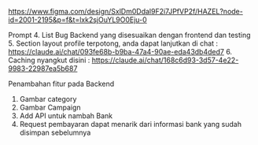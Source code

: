 https://www.figma.com/design/SxlDm0Ddal9F2i7JPfVP2f/HAZEL?node-id=2001-2195&p=f&t=lxk2sjOuYL9O0Eju-0

Prompt
4. List Bug Backend yang disesuaikan dengan frontend dan testing
5. Section layout profile terpotong, anda dapat lanjutkan di chat : https://claude.ai/chat/093fe68b-b9ba-47a4-90ae-eda43db4ded7
6. Caching nyangkut disini : https://claude.ai/chat/168c6d93-3d57-4e22-9983-22987ea5b687

Penambahan fitur pada Backend 
1. Gambar category
2. Gambar Campaign
3. Add API untuk nambah Bank
4. Request pembayaran dapat menarik dari informasi bank yang sudah disimpan sebelumnya